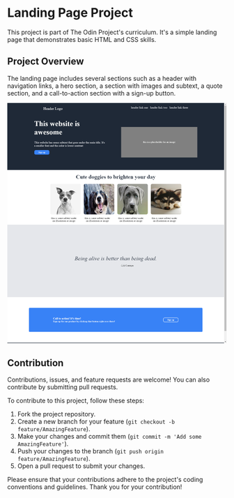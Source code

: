 # Landing Page Project

This project is part of The Odin Project's curriculum. It's a simple landing page that demonstrates basic HTML and CSS skills.

## Project Overview

The landing page includes several sections such as a header with navigation links, a hero section, a section with images and subtext, a quote section, and a call-to-action section with a sign-up button.

![Screen Capture](./screencapture.png)

## Contribution

Contributions, issues, and feature requests are welcome! You can also contribute by submitting pull requests.

To contribute to this project, follow these steps:

1. Fork the project repository.
2. Create a new branch for your feature (`git checkout -b feature/AmazingFeature`).
3. Make your changes and commit them (`git commit -m 'Add some AmazingFeature'`).
4. Push your changes to the branch (`git push origin feature/AmazingFeature`).
5. Open a pull request to submit your changes.

Please ensure that your contributions adhere to the project's coding conventions and guidelines. Thank you for your contribution!
